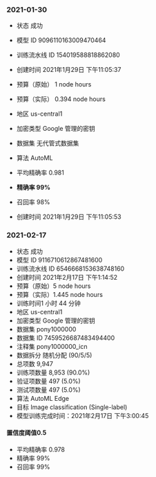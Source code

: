 ### 2021-01-30

- 状态 成功

- 模型 ID 9096110163009470464

- 训练流水线 ID 154019588818862080

- 创建时间 2021年1月29日 下午11:05:37

- 预算（原始） 1 node hours

- 预算（实际） 0.394 node hours

- 地区 us-central1

- 加密类型 Google 管理的密钥

- 数据集 无代管式数据集

- 算法 AutoML

- 平均精确率 0.981

- **精确率 99%**

- 召回率 98%

- 创建时间 2021年1月29日 下午11:05:53

  

### 2021-02-17

- 状态 成功
- 模型 ID 9116710612867481600
- 训练流水线 ID 6546668153638748160
- 创建时间 2021年2月17日 下午1:14:52
- 预算（原始）5 node hours
- 预算（实际）1.445 node hours
- 训练时间1 小时 44 分钟
- 地区 us-central1
- 加密类型 Google 管理的密钥
- 数据集 pony1000000
- 数据集 ID 7459526687483494400
- 注释集 pony1000000_icn
- 数据拆分 随机分配 (90/5/5)
- 总项数 9,947
- 训练项数量 8,953 (90.0%)
- 验证项数量 497 (5.0%)
- 测试项数量 497 (5.0%)
- 算法 AutoML Edge
- 目标 Image classification (Single-label)
- 模型训练完成时间：2021年2月17日 下午3:00:45

#### 置信度阈值0.5

- 平均精确率 0.978
- 精确率 99%
- 召回率 99%